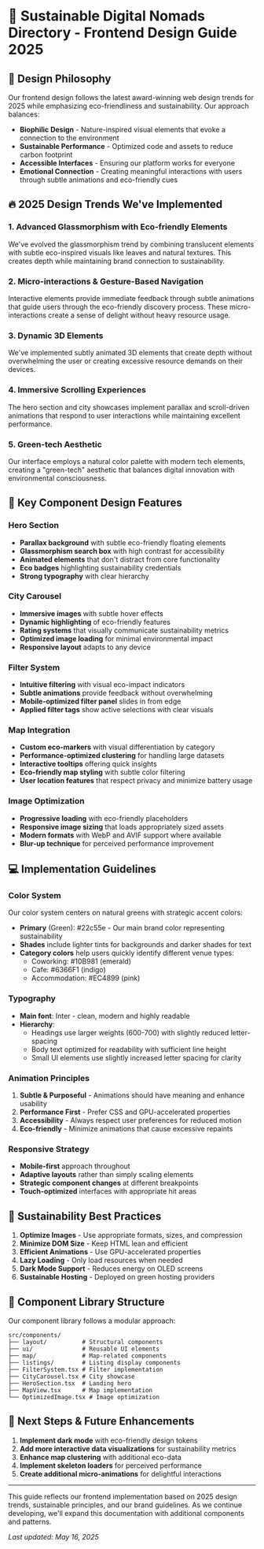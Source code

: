 # 🌿 Sustainable Digital Nomads Directory - Frontend Design Guide 2025

## 🎨 Design Philosophy

Our frontend design follows the latest award-winning web design trends for 2025 while emphasizing eco-friendliness and sustainability. Our approach balances:

- **Biophilic Design** - Nature-inspired visual elements that evoke a connection to the environment
- **Sustainable Performance** - Optimized code and assets to reduce carbon footprint
- **Accessible Interfaces** - Ensuring our platform works for everyone
- **Emotional Connection** - Creating meaningful interactions with users through subtle animations and eco-friendly cues

## 🔥 2025 Design Trends We've Implemented

### 1. Advanced Glassmorphism with Eco-friendly Elements

We've evolved the glassmorphism trend by combining translucent elements with subtle eco-inspired visuals like leaves and natural textures. This creates depth while maintaining brand connection to sustainability.

### 2. Micro-interactions & Gesture-Based Navigation

Interactive elements provide immediate feedback through subtle animations that guide users through the eco-friendly discovery process. These micro-interactions create a sense of delight without heavy resource usage.

### 3. Dynamic 3D Elements

We've implemented subtly animated 3D elements that create depth without overwhelming the user or creating excessive resource demands on their devices.

### 4. Immersive Scrolling Experiences

The hero section and city showcases implement parallax and scroll-driven animations that respond to user interactions while maintaining excellent performance.

### 5. Green-tech Aesthetic

Our interface employs a natural color palette with modern tech elements, creating a "green-tech" aesthetic that balances digital innovation with environmental consciousness.

## 🎯 Key Component Design Features

### Hero Section

- **Parallax background** with subtle eco-friendly floating elements
- **Glassmorphism search box** with high contrast for accessibility
- **Animated elements** that don't distract from core functionality
- **Eco badges** highlighting sustainability credentials
- **Strong typography** with clear hierarchy

### City Carousel

- **Immersive images** with subtle hover effects
- **Dynamic highlighting** of eco-friendly features
- **Rating systems** that visually communicate sustainability metrics
- **Optimized image loading** for minimal environmental impact
- **Responsive layout** adapts to any device

### Filter System

- **Intuitive filtering** with visual eco-impact indicators
- **Subtle animations** provide feedback without overwhelming
- **Mobile-optimized filter panel** slides in from edge
- **Applied filter tags** show active selections with clear visuals

### Map Integration

- **Custom eco-markers** with visual differentiation by category
- **Performance-optimized clustering** for handling large datasets
- **Interactive tooltips** offering quick insights
- **Eco-friendly map styling** with subtle color filtering
- **User location features** that respect privacy and minimize battery usage

### Image Optimization

- **Progressive loading** with eco-friendly placeholders
- **Responsive image sizing** that loads appropriately sized assets
- **Modern formats** with WebP and AVIF support where available
- **Blur-up technique** for perceived performance improvement

## 💻 Implementation Guidelines

### Color System

Our color system centers on natural greens with strategic accent colors:

- **Primary** (Green): #22c55e - Our main brand color representing sustainability
- **Shades** include lighter tints for backgrounds and darker shades for text
- **Category colors** help users quickly identify different venue types:
  - Coworking: #10B981 (emerald)
  - Cafe: #6366F1 (indigo)
  - Accommodation: #EC4899 (pink)

### Typography

- **Main font**: Inter - clean, modern and highly readable
- **Hierarchy**:
  - Headings use larger weights (600-700) with slightly reduced letter-spacing
  - Body text optimized for readability with sufficient line height
  - Small UI elements use slightly increased letter spacing for clarity

### Animation Principles

1. **Subtle & Purposeful** - Animations should have meaning and enhance usability
2. **Performance First** - Prefer CSS and GPU-accelerated properties
3. **Accessibility** - Always respect user preferences for reduced motion
4. **Eco-friendly** - Minimize animations that cause excessive repaints

### Responsive Strategy

- **Mobile-first** approach throughout
- **Adaptive layouts** rather than simply scaling elements
- **Strategic component changes** at different breakpoints
- **Touch-optimized** interfaces with appropriate hit areas

## 🌱 Sustainability Best Practices

1. **Optimize Images** - Use appropriate formats, sizes, and compression
2. **Minimize DOM Size** - Keep HTML lean and efficient
3. **Efficient Animations** - Use GPU-accelerated properties
4. **Lazy Loading** - Only load resources when needed
5. **Dark Mode Support** - Reduces energy on OLED screens
6. **Sustainable Hosting** - Deployed on green hosting providers

## 🧩 Component Library Structure

Our component library follows a modular approach:

```
src/components/
├── layout/          # Structural components
├── ui/              # Reusable UI elements  
├── map/             # Map-related components
├── listings/        # Listing display components
├── FilterSystem.tsx # Filter implementation
├── CityCarousel.tsx # City showcase
├── HeroSection.tsx  # Landing hero
├── MapView.tsx      # Map implementation
└── OptimizedImage.tsx # Image optimization
```

## 🚀 Next Steps & Future Enhancements

1. **Implement dark mode** with eco-friendly design tokens
2. **Add more interactive data visualizations** for sustainability metrics
3. **Enhance map clustering** with additional eco-data
4. **Implement skeleton loaders** for perceived performance
5. **Create additional micro-animations** for delightful interactions

---

This guide reflects our frontend implementation based on 2025 design trends, sustainable principles, and our brand guidelines. As we continue developing, we'll expand this documentation with additional components and patterns.

*Last updated: May 16, 2025*
